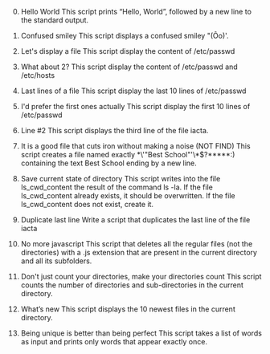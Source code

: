 0. Hello World
This script prints “Hello, World”, followed by a new line to the standard output.

1. Confused smiley 
This script displays a confused smiley "(Ôo)'.

2. Let's display a file 
This script display the content of /etc/passwd

3. What about 2? 
This script display the content of /etc/passwd and /etc/hosts

4. Last lines of a file 
This script display the last 10 lines of /etc/passwd

5. I'd prefer the first ones actually 
This script display the first 10 lines of /etc/passwd

6. Line #2 
This script displays the third line of the file iacta.

7. It is a good file that cuts iron without making a noise (NOT FIND) 
This script creates a file named exactly \*\\'"Best School"\'\\*$\?\*\*\*\*\*:) containing the text Best School ending by a new line.

8. Save current state of directory 
This script writes into the file ls_cwd_content the result of the command ls -la. 
If the file ls_cwd_content already exists, it should be overwritten. 
If the file ls_cwd_content does not exist, create it.

9. Duplicate last line 
Write a script that duplicates the last line of the file iacta

10. No more javascript 
This script that deletes all the regular files (not the directories) with a .js extension that are present in the current directory and all its subfolders.

11. Don't just count your directories, make your directories count 
This script counts the number of directories and sub-directories in the current directory.

12. What’s new 
This script displays the 10 newest files in the current directory.

13. Being unique is better than being perfect 
This script takes a list of words as input and prints only words that appear exactly once.
